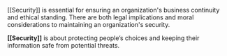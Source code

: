 [[Security]] is essential for ensuring an organization's business continuity and ethical standing. There are both legal implications and moral considerations to maintaining an organization's security.

**[[Security]]** is about protecting people’s choices and keeping their information safe from potential threats.